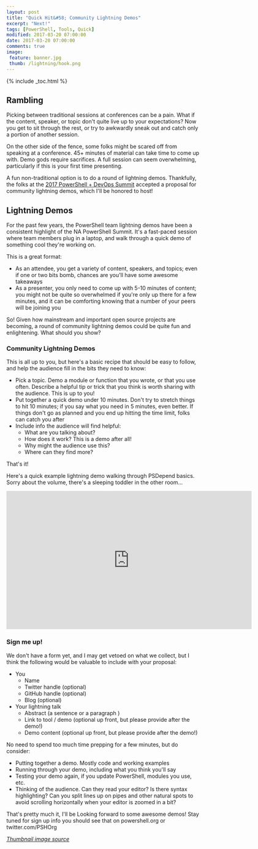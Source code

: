 ```yaml
---
layout: post
title: "Quick Hit&#58; Community Lightning Demos"
excerpt: "Next!"
tags: [PowerShell, Tools, Quick]
modified: 2017-03-20 07:00:00
date: 2017-03-20 07:00:00
comments: true
image:
 feature: banner.jpg
 thumb: /lightning/hook.png
---
```

{% include _toc.html %}

## Rambling

Picking between traditional sessions at conferences can be a pain.  What if the content, speaker, or topic don't quite live up to your expectations?  Now you get to sit through the rest, or try to awkwardly sneak out and catch only a portion of another session.

On the other side of the fence, some folks might be scared off from speaking at a conference.  45+ minutes of material can take time to come up with.  Demo gods require sacrifices.  A full session can seem overwhelming, particularly if this is your first time presenting.

A fun non-traditional option is to do a round of lightning demos.  Thankfully, the folks at the [2017 PowerShell + DevOps Summit](https://powershell.org/summit/) accepted a proposal for community lightning demos, which I'll be honored to host!

## Lightning Demos

For the past few years, the PowerShell team lightning demos have been a consistent highlight of the NA PowerShell Summit.  It's a fast-paced session where team members plug in a laptop, and walk through a quick demo of something cool they're working on.

This is a great format:

* As an attendee, you get a variety of content, speakers, and topics; even if one or two bits bomb, chances are you'll have some awesome takeaways
* As a presenter, you only need to come up with 5-10 minutes of content; you might not be quite so overwhelmed if you're only up there for a few minutes, and it can be comforting knowing that a number of your peers will be joining you

So!  Given how mainstream and important open source projects are becoming, a round of community lightning demos could be quite fun and enlightening.  What should you show?

### Community Lightning Demos

This is all up to you, but here's a basic recipe that should be easy to follow, and help the audience fill in the bits they need to know:

* Pick a topic.  Demo a module or function that you wrote, or that you use often.  Describe a helpful tip or trick that you think is worth sharing with the audience.  This is up to you!
* Put together a quick demo under 10 minutes.  Don't try to stretch things to hit 10 minutes; if you say what you need in 5 minutes, even better.  If things don't go as planned and you end up hitting the time limit, folks can catch you after
* Include info the audience will find helpful:
  * What are you talking about?
  * How does it work?  This is a demo after all!
  * Why might the audience use this?
  * Where can they find more?

That's it!

Here's a quick example lightning demo walking through PSDepend basics.  Sorry about the volume, there's a sleeping toddler in the other room...

<iframe width="640" height="360" src="https://www.youtube-nocookie.com/embed/U07XKk3nUAU?controls=0&amp;showinfo=0" frameborder="0" allowfullscreen></iframe>

### Sign me up!

We don't have a form yet, and I may get vetoed on what we collect, but I think the following would be valuable to include with your proposal:

* You
  * Name
  * Twitter handle (optional)
  * GitHub handle (optional)
  * Blog (optional)
* Your lightning talk
  * Abstract (a sentence or a paragraph )
  * Link to tool / demo (optional up front, but please provide after the demo!)
  * Demo content (optional up front, but please provide after the demo!)

No need to spend too much time prepping for a few minutes, but do consider:

* Putting together a demo.  Mostly code and working examples
* Running through your demo, including what you think you'll say
* Testing your demo again, if you update PowerShell, modules you use, etc.
* Thinking of the audience.  Can they read your editor?  Is there syntax highlighting?  Can you split lines up on pipes and other natural spots to avoid scrolling horizontally when your editor is zoomed in a bit?

That's pretty much it, I'll be Looking forward to some awesome demos!  Stay tuned for sign up info you should see that on powershell.org or twitter.com/PSHOrg

*[Thumbnail image source](http://muppet.wikia.com/wiki/Vaudeville?file=Tms406-kermit.jpg)*